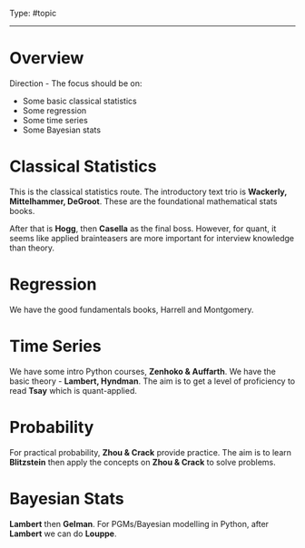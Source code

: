 Type: #topic

---
# Overview

Direction - The focus should be on:

* Some basic classical statistics
* Some regression
* Some time series
* Some Bayesian stats

# Classical Statistics 

This is the classical statistics route. The introductory text trio is **Wackerly, Mittelhammer, DeGroot**. These are the foundational mathematical stats books.

After that is **Hogg**, then **Casella** as the final boss. However, for quant, it seems like applied brainteasers are more important for interview knowledge than theory.

# Regression 

We have the good fundamentals books, Harrell and Montgomery. 

# Time Series 

We have some intro Python courses, **Zenhoko & Auffarth**. We have the basic theory - **Lambert, Hyndman**. The aim is to get a level of proficiency to read **Tsay** which is quant-applied.

# Probability

For practical probability, **Zhou & Crack** provide practice. The aim is to learn **Blitzstein** then apply the concepts on **Zhou & Crack** to solve problems.

# Bayesian Stats

**Lambert** then **Gelman**. For PGMs/Bayesian modelling in Python, after **Lambert** we can do **Louppe**.